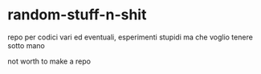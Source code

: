 # random-stuff-n-shit
repo per codici vari ed eventuali, esperimenti stupidi ma che voglio tenere sotto mano

not worth to make a repo 
